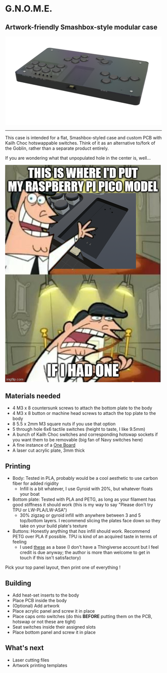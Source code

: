 # G.N.O.M.E.
## Artwork-friendly Smashbox-style modular case

![I was rendered in Cycles and took like an hour... but at least I'm not EEVEE](../img/gnome.png)

---

This case is intended for a flat, Smashbox-styled case and custom PCB with Kailh Choc hotswappable switches. Think of it as an alternative to/fork of the Goblin, rather than a separate product entirely.

If you are wondering what that unpopulated hole in the center is, well...

![My Blender-Fu isn't strong enough](../img/if_i_had_one.png)

## Materials needed

- 4 M3 x 8 countersunk screws to attach the bottom plate to the body
- 4 M3 x 8 button or machine head screws to attach the top plate to the body
- 8 5.5 x 2mm M3 square nuts if you use that option
- 5 through hole 6x6 tactile switches (height to taste, I like 9.5mm)
- A bunch of Kailh Choc switches and corresponding hotswap sockets if you want them to be removable (big fan of Navy switches here)
- A fine instance of a [One Board](https://github.com/bad64/OneBoard)
- A laser cut acrylic plate, 3mm thick

## Printing

- Body: Tested in PLA, probably would be a cool aesthetic to use carbon fiber for added rigidity
	- Infill is a bit whatever, I use Gyroid with 20%, but whatever floats your boat
- Bottom plate: Tested with PLA and PETG, as long as your filament has good stiffness it should work (this is my way to say "Please don't try TPU or LW-PLA/LW-ASA")
	- 30% zigzag or gyroid infill with anywhere between 3 and 5 top/bottom layers. I recommend slicing the plates face down so they take on your build plate's texture
- Buttons: Honestly anything that *has* infill should work. Recommend PETG over PLA if possible. TPU is kind of an acquired taste in terms of feeling
	- I used [these](https://www.thingiverse.com/thing:5368051) as a base (I don't have a Thingiverse account but I feel credit is due anyway; the author is more than welcome to get in touch if this isn't satisfactory)

Pick your top panel layout, then print one of everything !

## Building

- Add heat-set inserts to the body
- Place PCB inside the body
- (Optional) Add artwork
- Place acrylic panel and screw it in place
- Place caps onto switches (do this **BEFORE** putting them on the PCB, hotswap or not these are tight)
- Seat switches inside their assigned slots
- Place bottom panel and screw it in place

## What's next

- Laser cutting files
- Artwork printing templates
